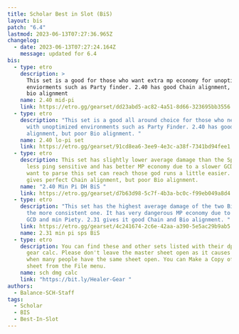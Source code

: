```yaml
---
title: Scholar Best in Slot (BiS)
layout: bis
patch: "6.4"
lastmod: 2023-06-13T07:27:36.965Z
changelog:
  - date: 2023-06-13T07:27:24.164Z
    message: updated for 6.4
bis:
  - type: etro
    description: >
      This set is a good for those who want extra mp economy for unoptimized
      enviorments such as Party finder. 2.40 has good Chain alignment, but poor
      bio alignment
    name: 2.40 mid-pi
    link: https://etro.gg/gearset/dd23abd5-ac82-4a51-8d66-323695bb3556
  - type: etro
    description: "This set is a good all around choice for those who need to deal
      with unoptimized environments such as Party Finder. 2.40 has good Chain
      alignment, but poor Bio alignment. "
    name: 2.40 lo-pi set
    link: https://etro.gg/gearset/91cd8ea6-3ee9-4e3c-a38f-7341bd94fee1
  - type: etro
    description: This set has slightly lower average damage than the SpS BiS but is
      less ping sensitive and has better MP economy due to a slower GCD. If you
      want to parse this set can reach those god runs a little easier. 2.40
      gives perfect Chain alignment, but poor Bio alignment.
    name: "2.40 Min Pi DH BiS "
    link: https://etro.gg/gearset/d7b63d98-5c7f-4b3a-bc0c-f99eb049a8d4
  - type: etro
    description: "This set has the highest average damage of the two BiS sets and is
      the more consistent one. It has very dangerous MP economy due to the fast
      GCD and min Piety. 2.31 gives it good Chain and Bio alignment. "
    link: https://etro.gg/gearset/4c241674-2c6e-42aa-a390-5e5ac29b9ab5
    name: 2.31 min pi sps BiS
  - type: etro
    description: You can find these and other sets listed with their dps in the SGE
      gear calc. Please don't leave the master sheet open as it causes slowdown
      when many people have the same sheet open. You can Make a Copy of the
      sheet from the File menu.
    name: sch dmg calc
    link: "https://bit.ly/Healer-Gear "
authors:
  - Balance-SCH-Staff
tags:
  - Scholar
  - BIS
  - Best-In-Slot
---
```


